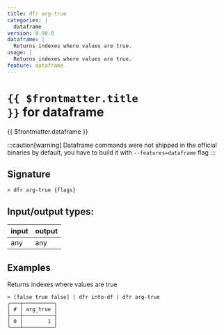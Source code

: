 ```yaml
---
title: dfr arg-true
categories: |
  dataframe
version: 0.90.0
dataframe: |
  Returns indexes where values are true.
usage: |
  Returns indexes where values are true.
feature: dataframe
---
```


<!-- This file is automatically generated. Please edit the command in https://github.com/nushell/nushell instead. -->

# <code>{{ $frontmatter.title }}</code> for dataframe

<div class='command-title'>{{ $frontmatter.dataframe }}</div>

:::caution[warning]
Dataframe commands were not shipped in the official binaries by default, you have to build it with `--features=dataframe` flag
:::

## Signature

`> dfr arg-true {flags} `

## Input/output types:

| input | output |
| ----- | ------ |
| any   | any    |

## Examples

Returns indexes where values are true

```nu
> [false true false] | dfr into-df | dfr arg-true
╭───┬──────────╮
│ # │ arg_true │
├───┼──────────┤
│ 0 │        1 │
╰───┴──────────╯

```
